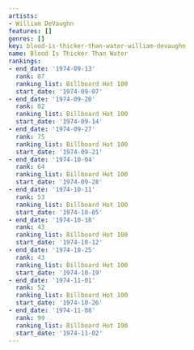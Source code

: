 ```yaml
---
artists:
- William DeVaughn
features: []
genres: []
key: blood-is-thicker-than-water-william-devaughn
name: Blood Is Thicker Than Water
rankings:
- end_date: '1974-09-13'
  rank: 87
  ranking_list: Billboard Hot 100
  start_date: '1974-09-07'
- end_date: '1974-09-20'
  rank: 82
  ranking_list: Billboard Hot 100
  start_date: '1974-09-14'
- end_date: '1974-09-27'
  rank: 75
  ranking_list: Billboard Hot 100
  start_date: '1974-09-21'
- end_date: '1974-10-04'
  rank: 64
  ranking_list: Billboard Hot 100
  start_date: '1974-09-28'
- end_date: '1974-10-11'
  rank: 53
  ranking_list: Billboard Hot 100
  start_date: '1974-10-05'
- end_date: '1974-10-18'
  rank: 43
  ranking_list: Billboard Hot 100
  start_date: '1974-10-12'
- end_date: '1974-10-25'
  rank: 43
  ranking_list: Billboard Hot 100
  start_date: '1974-10-19'
- end_date: '1974-11-01'
  rank: 52
  ranking_list: Billboard Hot 100
  start_date: '1974-10-26'
- end_date: '1974-11-08'
  rank: 99
  ranking_list: Billboard Hot 100
  start_date: '1974-11-02'
---
```


